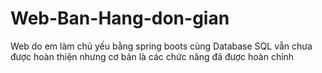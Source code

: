 # Web-Ban-Hang-don-gian
Web do em làm chủ yếu bằng spring boots cùng Database SQL vẫn chưa được hoàn thiện nhưng cơ bản là các chức năng đã được hoàn chỉnh

